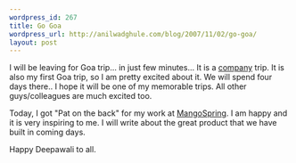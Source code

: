 ```yaml
--- 
wordpress_id: 267
title: Go Goa
wordpress_url: http://anilwadghule.com/blog/2007/11/02/go-goa/
layout: post
---
```

I will be leaving for Goa trip... in just few minutes... It is a <a href="http://mangospring.com">company</a> trip. It is also my first Goa trip, so I am pretty excited about it. We will spend four days there.. I hope it will be one of my memorable trips. All other guys/colleagues are much excited too.

Today, I got "Pat on the back" for my work at <a href="http://mangospring.com">MangoSpring</a>. I am happy and it is very inspiring to me.  I will write about the great product that we have built in coming days.

Happy Deepawali to all.
